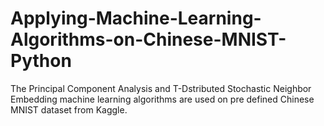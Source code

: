 # Applying-Machine-Learning-Algorithms-on-Chinese-MNIST-Python
The Principal Component Analysis and T-Dstributed Stochastic Neighbor Embedding machine learning algorithms are used on pre defined Chinese MNIST dataset from Kaggle. 
